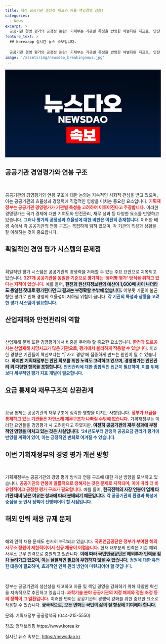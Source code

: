 ```yaml
---
title: 혁신 공공기관 생산성 제고와 자율·책임경영 강화!
categories:
  - News
excerpt: >
  공공기관 경영 평가의 공정성 논란! 기재부는 기관별 특성을 반영한 차별화된 지표로, 안전 및 혁신 노력까지 고려한다고 주장합니다. 그러나 불공정한 잣대에 대한 비판은 여전합니다. 클릭해서 진실을 확인하세요!
feature_text: >
  ## koreaapp 실시간 뉴스 속보입니다.

  공공기관 경영 평가의 공정성 논란! 기재부는 기관별 특성을 반영한 차별화된 지표로, 안전 및 혁신 노력까지 고려한다고 주장합니다. 그러나 불공정한 잣대에 대한 비판은 여전합니다. 클릭해서 진실을 확인하세요!
image: '/assets/img/newsdao_breakingnews.jpg'
---
```


<p><img src="/assets/img/newsdao_breakingnews.jpg" alt="koreaapp 속보" /></p>

<h2 data-ke-size="size26">공공기관 경영평가와 연봉 구조</h2>

<p data-ke-size="size16">&nbsp;</p>

<p>공공기관의 경영평가와 연봉 구조에 대한 논의는 지속적인 사회적 관심을 받고 있으며, 이는 공공기관의 효율성과 경쟁력에 직접적인 영향을 미치는 중요한 요소입니다. <b><span style="color: #ee2323;">기획재정부는 공공기관 경영평가가 기관별 특성을 고려하여 이루어진다고 주장합니다.</span></b> 이러한 경영평가는 국가 경제에 대한 기여도와 안전관리, 재무 성과 등 다양한 요소를 반영하고 있습니다. <b><span style="color: #1a5490;">그러나 평가의 공정성과 효율성에 대한 비판은 여전히 존재합니다.</span></b> 이러한 배경 속에서 각 공공기관의 연봉 구조는 복잡하게 얽혀 있으며, 각 기관의 특성과 상황을 잘 이해하는 것이 중요합니다.</p>

<h2 data-ke-size="size26"> 획일적인 경영 평가 시스템의 문제점</h2>

<p data-ke-size="size16">&nbsp;</p>

<p>획일적인 평가 시스템은 공공기관의 경쟁력을 저해할 수 있는 주요 요인으로 지목되고 있습니다. <b><span style="color: #ee2323;">327개 공공기관을 동일한 기준으로 평가하는 '붕어빵 평가' 방식을 취하고 있다는 지적이 있습니다.</span></b> 예를 들어, <b><span style="background-color: #21538527;">한전과 원산지정보원의 예산이 1,600배 차이 나더라도 동일한 잣대로 평가된다면 그 결과는 부정확할 수밖에 없습니다.</span></b> 이렇듯 기준이 불균형한 평가로 인해 경영의 효율성이 저하될 위험이 큽니다. <b><span style="color: #1a5490;">각 기관의 특성과 상황을 고려한 평가 시스템이 필요합니다.</span></b></p>

<h2 data-ke-size="size26">산업재해와 안전관리의 역할</h2>

<p data-ke-size="size16">&nbsp;</p>

<p>산업재해 문제 또한 경영평가에서 비중을 두어야 할 중요한 요소입니다. <b><span style="color: #ee2323;">한전과 도로공사는 산업재해 사망사고가 많은 기관으로, 평가에서 불리하게 작용할 수 있습니다.</span></b> 이러한 경향은 기관들이 혁신보다는 ‘무사고 경영’에 집중하게 만드는 원인이 될 수 있습니다. <b><span style="background-color: #21538527;">하지만 기획재정부는 안전 확보를 위한 노력도 고려하고 있으며, 경영평가는 안전관리 외 다양한 항목을 포함합니다.</span></b> <b><span style="color: #1a5490;">안전관리에 대한 종합적인 접근이 필요하며, 이를 위해 보다 세부적인 평가 지표 개발이 필요합니다.</span></b></p>

<h2 data-ke-size="size26">요금 통제와 재무구조의 상관관계</h2>

<p data-ke-size="size16">&nbsp;</p>

<p>요금 통제는 공공기관의 재무구조에 심각한 영향을 미치는 사항입니다. <b><span style="color: #ee2323;">정부가 요금을 통제하고 있는 기관들은 자연스레 재무구조가 나빠질 수밖에 없습니다.</span></b> 기획재정부는 이러한 요인들을 경영평가 시 고려한다고 하였지만, <b><span style="background-color: #21538527;">여전히 공공기관의 재무 성과에 부정적인 영향을 미치고 있는 것은 사실입니다.</span></b> <b><span style="color: #1a5490;">‘24년도부터 안정적 공공요금 관리가 평가에 반영될 계획이 있어, 이는 긍정적인 변화로 여겨질 수 있습니다.</span></b></p>

<h2 data-ke-size="size26">이번 기획재정부의 경영 평가 개선 방향</h2>

<p data-ke-size="size16">&nbsp;</p>

<p>기획재정부는 공공기관의 경영 평가 방식과 연봉 구조에 대한 개선 방향을 모색하고 있습니다. <b><span style="color: #ee2323;">공공기관의 연봉이 일률적으로 정해지는 것은 문제로 지적되며, 이에 따라 더 비유형적이고 공정한 평가 구조가 필요합니다.</span></b> 예를 들어, <b><span style="background-color: #21538527;">한국전력의 사장 연봉이 업계 타기관 대비 낮은 이유는 성과에 따라 분배되기 때문입니다.</span></b> <b><span style="color: #1a5490;">각 공공기관의 환경과 특성에 중심을 둔 인사 정책이 진행되어야 할 시점입니다.</span></b></p>

<h2 data-ke-size="size26">해외 인력 채용 규제 문제</h2>

<p data-ke-size="size16">&nbsp;</p>

<p>해외 인력 채용 문제도 현저히 부각되고 있습니다. <b><span style="color: #ee2323;">국민연금공단은 정부가 부여한 해외사무소 정원이 제한적이어서 신규 채용이 어렵습니다.</span></b> 현재 대부분의 인력은 기존 해외사무소 근무 인력으로 충원되고 있습니다. <b><span style="background-color: #21538527;">이에 따라 국민연금공단은 해외투자 인력을 점차 늘려가고 있으며, 이는 실질적인 필요에 부합하지 않을 수 있습니다.</span></b> <b><span style="color: #1a5490;">정원에 대한 유연한 대응이 필요하며, 효과적인 인력 관리 방안이 마련되어야 할 것입니다.</span></b></p>

<p>&nbsp;</p>

<p>정부는 공공기관의 생산성을 제고하고 자율 및 책임 경영을 강화하기 위해 다양한 혁신을 지속적으로 추진하고 있습니다. <b><span style="color: #ee2323;">과학기술 분야 공공기관의 지정 해제와 정원 조정 등의 정책이 그 일환입니다.</span></b> 이러한 변화는 공공기관의 경쟁력 강화를 위한 중요한 요소로 작용할 수 있습니다. <b><span style="background-color: #21538527;">궁극적으로, 모든 변화는 국민의 삶의 질 향상에 기여해야 합니다.</span></b></p>

<p data-ke-size="size16">문의: 기획재정부 공공정책국 (044-215-5550)</p>

<p data-ke-size="size16">참조: 정책브리핑 https://www.korea.kr</p>
실시간 뉴스 속보는, <a href="https://newsdao.kr" rel="dofollow">https://newsdao.kr</a>


